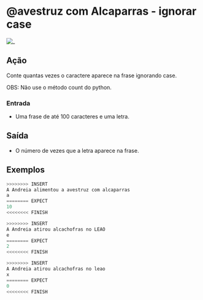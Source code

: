 # @avestruz com Alcaparras - ignorar case

![_](cover.jpg)

## Ação

Conte quantas vezes o caractere aparece na frase ignorando case.

OBS: Não use o método count do python.

### Entrada

* Uma frase de até 100 caracteres e uma letra.

## Saída

* O número de vezes que a letra aparece na frase.

## Exemplos

``` py
>>>>>>>> INSERT
A Andreia alimentou a avestruz com alcaparras
a
======== EXPECT
10
<<<<<<<< FINISH
```

```py
>>>>>>>> INSERT
A Andreia atirou alcachofras no LEAO
e
======== EXPECT
2
<<<<<<<< FINISH
```

```py
>>>>>>>> INSERT  
A Andreia atirou alcachofras no leao
x
======== EXPECT  
0
<<<<<<<< FINISH
```

